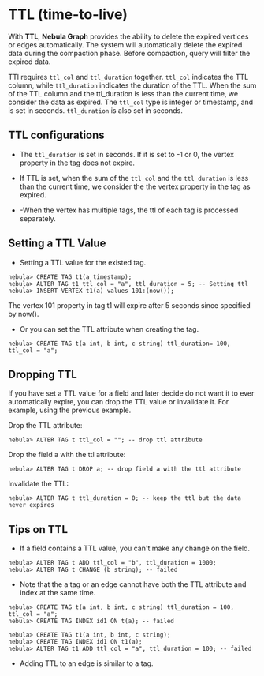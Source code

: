 # TTL (time-to-live)

With **TTL**, **Nebula Graph** provides the ability to delete the expired vertices or edges automatically. The system will automatically delete the expired data during the compaction phase. Before compaction, query will filter the expired data.

TTl requires `ttl_col` and `ttl_duration` together. `ttl_col` indicates the TTL column, while `ttl_duration` indicates the duration of the TTL. When the sum of the TTL column and the ttl_duration is less than the current time, we consider the data as expired. The `ttl_col` type is integer or timestamp, and is set in seconds. `ttl_duration` is also set in seconds.

## TTL configurations

- The `ttl_duration` is set in seconds. If it is set to -1 or 0, the vertex property in the tag does not expire.

- If TTL is set, when the sum of the `ttl_col` and the `ttl_duration` is less than the current time, we consider the the vertex property in the tag as expired.

- -When the vertex has multiple tags, the ttl of each tag is processed separately.

## Setting a TTL Value

- Setting a TTL value for the existed tag.

```ngql
nebula> CREATE TAG t1(a timestamp);
nebula> ALTER TAG t1 ttl_col = "a", ttl_duration = 5; -- Setting ttl
nebula> INSERT VERTEX t1(a) values 101:(now());
```

The vertex 101 property in tag t1 will expire after 5 seconds since specified by now().

- Or you can set the TTL attribute when creating the tag.

```ngql
nebula> CREATE TAG t(a int, b int, c string) ttl_duration= 100, ttl_col = "a";
```

## Dropping TTL

If you have set a TTL value for a field and later decide do not want it to ever automatically expire, you can drop the TTL value or invalidate it. For example, using the previous example.

Drop the TTL attribute:

```ngql
nebula> ALTER TAG t ttl_col = ""; -- drop ttl attribute
```

Drop the field a with the ttl attribute:

```ngql
nebula> ALTER TAG t DROP a; -- drop field a with the ttl attribute
```

Invalidate the TTL:

```ngql
nebula> ALTER TAG t ttl_duration = 0; -- keep the ttl but the data never expires
```

## Tips on TTL

- If a field contains a TTL value, you can't make any change on the field.

``` ngql
nebula> ALTER TAG t ADD ttl_col = "b", ttl_duration = 1000;
nebula> ALTER TAG t CHANGE (b string); -- failed
```

- Note that the a tag or an edge cannot have both the TTL attribute and index at the same time.

``` ngql
nebula> CREATE TAG t(a int, b int, c string) ttl_duration = 100, ttl_col = "a";
nebula> CREATE TAG INDEX id1 ON t(a); -- failed
```

```ngql
nebula> CREATE TAG t1(a int, b int, c string);
nebula> CREATE TAG INDEX id1 ON t1(a);
nebula> ALTER TAG t1 ADD ttl_col = "a", ttl_duration = 100; -- failed
```

- Adding TTL to an edge is similar to a tag.
